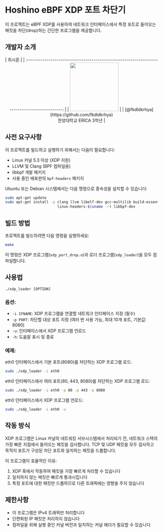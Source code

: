 # Hoshino eBPF XDP 포트 차단기

이 프로젝트는 eBPF XDP를 사용하여 네트워크 인터페이스에서 특정 포트로 들어오는 패킷을 차단(drop)하는 간단한 프로그램을 제공합니다.

## 개발자 소개
<div align="center" text-align="center">
|                                              최시훈                                              |
| :----------------------------------------------------------------------------------------------: |
|                  <img width="160px" src="https://github.com/fkdldkrhya.png" />                   |
| [@fkdldkrhya](https://github.com/fkdldkrhya) <br> 한양대학교 ERICA 3학년   |
</div>

## 사전 요구사항

이 프로젝트를 빌드하고 실행하기 위해서는 다음이 필요합니다:

- Linux 커널 5.3 이상 (XDP 지원)
- LLVM 및 Clang (BPF 컴파일용)
- libbpf 개발 패키지
- 사용 중인 배포판의 `bpf-headers` 패키지

Ubuntu 또는 Debian 시스템에서는 다음 명령으로 종속성을 설치할 수 있습니다:

```bash
sudo apt-get update
sudo apt-get install -y clang llvm libelf-dev gcc-multilib build-essential \
                        linux-headers-$(uname -r) libbpf-dev
```

## 빌드 방법

프로젝트를 빌드하려면 다음 명령을 실행하세요:

```bash
make
```

이 명령은 XDP 프로그램(`xdp_port_drop.o`)과 로더 프로그램(`xdp_loader`)을 모두 컴파일합니다.

## 사용법

```
./xdp_loader [OPTION]
```

### 옵션:

- `-i IFNAME`: XDP 프로그램을 연결할 네트워크 인터페이스 지정 (필수)
- `-p PORT`: 차단할 대상 포트 지정 (여러 번 사용 가능, 최대 10개 포트, 기본값: 8080)
- `-u`: 인터페이스에서 XDP 프로그램 언로드
- `-h`: 도움말 표시 및 종료

### 예제:

eth0 인터페이스에서 기본 포트(8080)를 차단하는 XDP 프로그램 로드:

```bash
sudo ./xdp_loader -i eth0
```

eth0 인터페이스에서 여러 포트(80, 443, 8080)를 차단하는 XDP 프로그램 로드:

```bash
sudo ./xdp_loader -i eth0 -p 80 -p 443 -p 8080
```

eth0 인터페이스에서 XDP 프로그램 언로드:

```bash
sudo ./xdp_loader -i eth0 -u
```

## 작동 방식

XDP 프로그램은 Linux 커널의 네트워킹 서브시스템에서 처리되기 전, 네트워크 스택의 가장 빠른 지점에서 들어오는 패킷을 검사합니다. TCP 및 UDP 패킷을 모두 검사하고 목적지 포트가 구성된 차단 포트와 일치하는 패킷을 드롭합니다.

이 프로그램이 효율적인 이유:

1. XDP 훅에서 작동하여 패킷을 가장 빠르게 처리할 수 있습니다
2. 일치하지 않는 패킷은 빠르게 통과시킵니다
3. 특정 포트에 대한 패킷만 드롭하므로 다른 트래픽에는 영향을 주지 않습니다

## 제한사항

- 이 프로그램은 IPv4 트래픽만 처리합니다
- 단편화된 IP 패킷은 처리하지 않습니다
- 컴파일을 위해 실행 중인 커널 버전과 일치하는 커널 헤더가 필요할 수 있습니다

